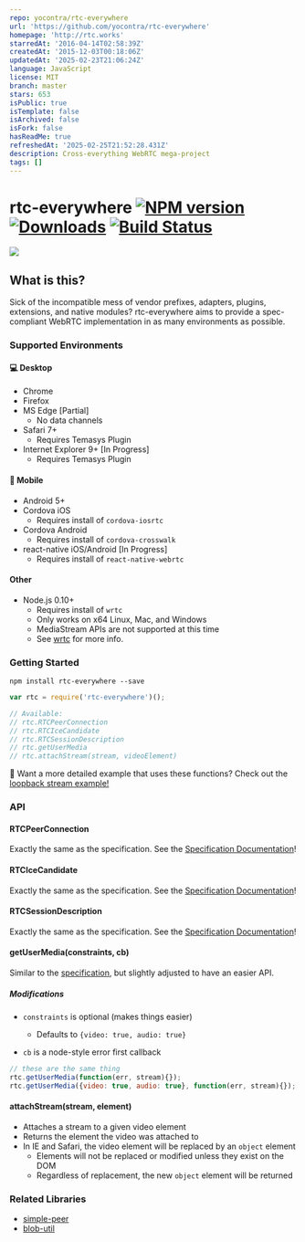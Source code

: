```yaml
---
repo: yocontra/rtc-everywhere
url: 'https://github.com/yocontra/rtc-everywhere'
homepage: 'http://rtc.works'
starredAt: '2016-04-14T02:58:39Z'
createdAt: '2015-12-03T00:18:06Z'
updatedAt: '2025-02-23T21:06:24Z'
language: JavaScript
license: MIT
branch: master
stars: 653
isPublic: true
isTemplate: false
isArchived: false
isFork: false
hasReadMe: true
refreshedAt: '2025-02-25T21:52:28.431Z'
description: Cross-everything WebRTC mega-project
tags: []
---
```


# rtc-everywhere [![NPM version][npm-image]][npm-url] [![Downloads][downloads-image]][npm-url] [![Build Status][travis-image]][travis-url]

<img src="https://i.imgur.com/xDnqJCo.gif" align="center"/>

## What is this?

Sick of the incompatible mess of vendor prefixes, adapters, plugins, extensions, and native modules? rtc-everywhere aims to provide a spec-compliant WebRTC implementation in as many environments as possible.

### Supported Environments

#### :computer: Desktop

- Chrome
- Firefox
- MS Edge [Partial]
  - No data channels
- Safari 7+
  - Requires Temasys Plugin
- Internet Explorer 9+ [In Progress]
  - Requires Temasys Plugin

#### :iphone: Mobile

- Android 5+
- Cordova iOS
  - Requires install of `cordova-iosrtc`
- Cordova Android
  - Requires install of `cordova-crosswalk`
- react-native iOS/Android [In Progress]
  - Requires install of `react-native-webrtc`

#### Other

- Node.js 0.10+
  - Requires install of `wrtc`
  - Only works on x64 Linux, Mac, and Windows
  - MediaStream APIs are not supported at this time
  - See [wrtc](https://github.com/js-platform/node-webrtc) for more info.

### Getting Started

```
npm install rtc-everywhere --save
```

```js
var rtc = require('rtc-everywhere')();

// Available:
// rtc.RTCPeerConnection
// rtc.RTCIceCandidate
// rtc.RTCSessionDescription
// rtc.getUserMedia
// rtc.attachStream(stream, videoElement)
```

:crystal_ball: Want a more detailed example that uses these functions? Check out the [loopback stream example!](https://github.com/contra/rtc-everywhere/blob/master/examples/loopback/index.js)

### API
#### RTCPeerConnection

Exactly the same as the specification. See the [Specification Documentation](https://developer.mozilla.org/en-US/docs/Web/API/RTCPeerConnection)!

#### RTCIceCandidate

Exactly the same as the specification. See the [Specification Documentation](http://html5index.org/WebRTC%20-%20RTCIceCandidate.html)!

#### RTCSessionDescription

Exactly the same as the specification. See the [Specification Documentation](https://developer.mozilla.org/en-US/docs/Web/API/RTCSessionDescription)!

#### getUserMedia(constraints, cb)

Similar to the [specification](https://developer.mozilla.org/en-US/docs/Web/API/Navigator/getUserMedia), but slightly adjusted to have an easier API.

##### Modifications

- `constraints` is optional (makes things easier)
  - Defaults to `{video: true, audio: true}`

- `cb` is a node-style error first callback

```js
// these are the same thing
rtc.getUserMedia(function(err, stream){});
rtc.getUserMedia({video: true, audio: true}, function(err, stream){});
```

#### attachStream(stream, element)

- Attaches a stream to a given video element
- Returns the element the video was attached to
- In IE and Safari, the video element will be replaced by an `object` element
  - Elements will not be replaced or modified unless they exist on the DOM
  - Regardless of replacement, the new `object` element will be returned

### Related Libraries

- [simple-peer](https://github.com/feross/simple-peer)
- [blob-util](https://github.com/nolanlawson/blob-util)


[downloads-image]: http://img.shields.io/npm/dm/rtc-everywhere.svg
[npm-url]: https://npmjs.org/package/rtc-everywhere
[npm-image]: http://img.shields.io/npm/v/rtc-everywhere.svg
[travis-url]: https://travis-ci.org/contra/rtc-everywhere
[travis-image]: https://travis-ci.org/contra/rtc-everywhere.png?branch=master
[depstat-url]: https://david-dm.org/contra/rtc-everywhere
[depstat-image]: https://david-dm.org/contra/rtc-everywhere.png
[david-url]: https://david-dm.org/contra/rtc-everywhere
[david-image]: https://david-dm.org/contra/rtc-everywhere.png?theme=shields.io
